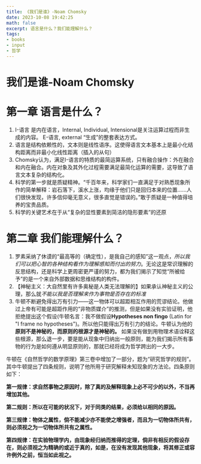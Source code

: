 ```yaml
---
title: 《我们是谁》-Noam Chomsky
date: 2023-10-08 19:42:25
math: false
excerpt: 语言是什么？我们能理解什么？
tags:
- books
- input
- 哲学
---
```


# 我们是谁-Noam Chomsky

# 第一章 语言是什么？

1. I-语言 是内在语言，Internal, Individual, Intensional是关注运算过程而非生成的内容。 E-语言, external “生成”的整套表达方式。
2. 语言是结构依赖性的，文本则是线性语序。这使得语言文本基本上是最小化结构距离而非最小化线性距离（插入的从句）
3. Chomsky认为，满足I-语言的特质的最简运算系统，只有融合操作：外在融合和内在融合。内在对象及其外化过程需要满足最简化运算的需要，这导致了语言文本复杂的结构化。
4. 科学的第一步就是质疑精神。“千百年来，科学家们一直满足于对熟悉现象所作的简单解释：岩石落下，溪水上涨，均缘于他们只是回归本来的位置……人们很快发现，许多信仰毫无意义，很多直觉是错误的。”敢于质疑是一种值得培养的宝贵品质。
5. 科学的关键艺术在于从“复杂的显性要素到简洁的隐形要素”的还原

# 第二章 我们能理解什么？
1. 罗素采纳了休谟的“最高等的（确定性），是我自己的感知”这一观点，*所以我们可以把心智的各种结构看作为理解感知而付出的努力*。无论这是常识理解的反思结构，还是科学上更周密更严谨的努力，都为我们揭示了知觉“所被给予”的是一个来自外部数据和思维结构的构件。
2. 【神秘主义：大自然里有许多奥秘是人类无法理解的】如果承认神秘主义的公理，那么就*不能以我是否理解来作为事物是否存在的标准*
3. 牛顿不断避免得出万有引力——这一物体可以超距相互作用的荒谬结论。他做过上帝有可能是超距作用的“非物质媒介”的推测，但是如果没有实验证明，他拒绝提出这个假设(牛顿名言：我不做假设**Hypotheses non fingo** (Latin for "I frame no hypotheses")。所以他只能得出万有引力的结论。牛顿认为他的**原则不是神秘的，而原则的根源才是神秘的。** 如果没有做到用物理术语诠释这些根源，那么退一步，要是能从现象中归纳出一般原则，能为我们揭示所有事物的行为是如何遵从明显原则的，那就已经将成为哲学跨出的一大步。

牛顿在《自然哲学的数学原理》第三卷中增加了一部分，题为“研究哲学的规则”。其中牛顿提出了四条规则，说明了他所用于研究解释未知现象的方法论。四条原则如下：

**第一规律：求自然事物之原因时，除了真的及解释现象上必不可少的以外，不当再增加其他。**

**第二规则：所以在可能的状况下，对于同类的结果，必须给以相同的原因。**

**第三规律：物体之属性，倘不能减少亦不能使之增强者，而且为一切物体所共有，则必须视之为一切物体所共有之属性。**

**第四规律：在实验物理学内，由现象经归纳而推得的定理，倘非有相反的假设存在，则必须视之为精确的或近于真的，如是，在没有发现其他现象，将其修正或容许例外之前，恒当如此视之。**